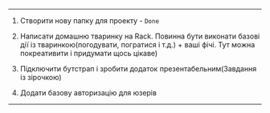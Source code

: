 ***
1. Створити нову папку для проекту - `Done`

2. Написати домашню тваринку на Rack. Повинна бути виконати базові дії із тваринкою(погодувати, погратися і т.д.) + ваші фічі. Тут можна покреативити і придумати щось цікаве)

3. Підключити бутстрап і зробити додаток презентабельним(Завдання із зірочкою)

4. Додати базову авторизацію для юзерів
***